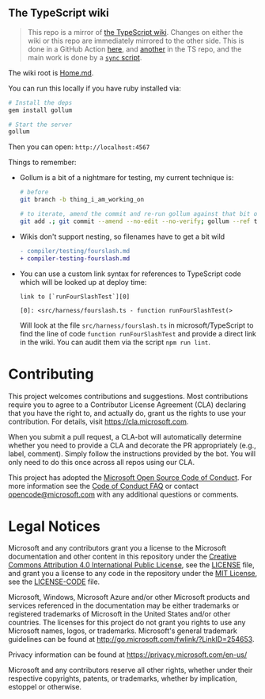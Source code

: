 ## The TypeScript wiki

> This repo is a mirror of [the TypeScript wiki](https://github.com/Microsoft/TypeScript/wiki).
> Changes on either the wiki or this repo are immediately mirrored to the other side.
> This is done in a GitHub Action [here](.github/workflows/sync.yml), and [another](https://github.com/microsoft/TypeScript/blob/master/.github/workflows/sync-wiki.yml) in the TS repo, and the main work is done by a [`sync` script](.github/workflows/sync).

The wiki root is [Home.md](./Home.md).

You can run this locally if you have ruby installed via:

```sh
# Install the deps
gem install gollum

# Start the server
gollum
```

Then you can open: `http://localhost:4567`

Things to remember:

- Gollum is a bit of a nightmare for testing, my current technique is:

  ```sh
  # before
  git branch -b thing_i_am_working_on
  
  # to iterate, amend the commit and re-run gollum against that bit of git
  git add .; git commit --amend --no-edit --no-verify; gollum --ref thing_i_am_working_on
  ```

- Wikis don't support nesting, so filenames have to get a bit wild

  ```diff
  - compiler/testing/fourslash.md
  + compiler-testing-fourslash.md
  ```

- You can use a custom link syntax for references to TypeScript code which will
  be looked up at deploy time:

  ```
  link to [`runFourSlashTest`][0]

  [0]: <src/harness/fourslash.ts - function runFourSlashTest(>
  ```

  Will look at the file `src/harness/fourslash.ts` in microsoft/TypeScript to 
  find the line of code `function runFourSlashTest` and provide a direct link 
  in the wiki. You can audit them via the script `npm run lint`.

# Contributing

This project welcomes contributions and suggestions.  Most contributions require you to agree to a
Contributor License Agreement (CLA) declaring that you have the right to, and actually do, grant us
the rights to use your contribution. For details, visit https://cla.microsoft.com.

When you submit a pull request, a CLA-bot will automatically determine whether you need to provide
a CLA and decorate the PR appropriately (e.g., label, comment). Simply follow the instructions
provided by the bot. You will only need to do this once across all repos using our CLA.

This project has adopted the [Microsoft Open Source Code of Conduct](https://opensource.microsoft.com/codeofconduct/).
For more information see the [Code of Conduct FAQ](https://opensource.microsoft.com/codeofconduct/faq/) or
contact [opencode@microsoft.com](mailto:opencode@microsoft.com) with any additional questions or comments.

# Legal Notices

Microsoft and any contributors grant you a license to the Microsoft documentation and other content in this repository under the [Creative Commons Attribution 4.0 International Public License](https://creativecommons.org/licenses/by/4.0/legalcode), see the [LICENSE](LICENSE) file, and grant you a license to any code in the repository under the [MIT License](https://opensource.org/licenses/MIT), see the [LICENSE-CODE](LICENSE-CODE) file.

Microsoft, Windows, Microsoft Azure and/or other Microsoft products and services referenced in the documentation may be either trademarks or registered trademarks of Microsoft in the United States and/or other countries.
The licenses for this project do not grant you rights to use any Microsoft names, logos, or trademarks.
Microsoft's general trademark guidelines can be found at http://go.microsoft.com/fwlink/?LinkID=254653.

Privacy information can be found at https://privacy.microsoft.com/en-us/

Microsoft and any contributors reserve all other rights, whether under their respective copyrights, patents, or trademarks, whether by implication, estoppel or otherwise.
